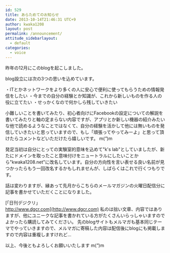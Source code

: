 ```yaml
---
id: 529
title: あらためてのお知らせ
date: 2013-10-14T21:46:31 UTC+9
author: kwaka1208
layout: post
permalink: /announcement/
attitude_sidebarlayout:
  - default
categories:
  - voice
---
```

昨年の12月にこのblogを起こしました。

blog設立には次の3つの思いを込めています。

・ITとかネットワークをより多くの人に安心で便利に使ってもらうための情報発信をしたい
・今までの自分の経験とか知識が、これから新しいものを作る人の役に立てたい
・せっかくなので何かしら残していきたい

小難しいことを書いてみたり、初心者向けにFacebookの設定についての解説を書いてみたりと軸の定まらない内容ですが、アプリとか新しい機器の紹介みたいな他で読めるようなことではなくて、自分の経験を活かして他には無いものを発信していきたいと思っていますので、もし「頑張ってやってみーよ」と思って頂けたらコメントなどいただけたら嬉しいです。 m(_"_)m

発足当初は自分にとっての実験室的意味を込めて"k's lab"としていましたが、新たにドメインを取ったこと意味付けをニュートラルにしたいことから"kwaka1208.net"に改名しています。自分の方向性を言い表せる良い名前が見つかったらもう一回改名するかもしれませんが、しばらくはこれで行くつもりです。

話は変わりますが、縁あって先月からこちらのメールマガジンの火曜日配信分に記事を書かせていただくことになりました。

[「日刊デジクリ」<br />http://www.dgcr.com](http://www.dgcr.com)
私のは拙い文章、内容ではありますが、他にユニークな記事を書かれている方がたくさんいらっしゃいますのでよかったら購読してみてください。
先のblogサイトもメルマガも基本同じテーマでやっていきますので、メルマガに寄稿した内容は配信後にblogにも掲載しますので内容は重複しますけれど...

以上、今後ともよろしくお願いいたします m(_"_)m